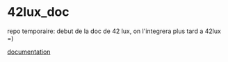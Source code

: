 # 42lux_doc
repo temporaire: debut de la doc de 42 lux, on l'integrera plus tard a 42lux =)

[documentation](https://github.com/nipal/42lux_doc/wiki/Description-générale)
